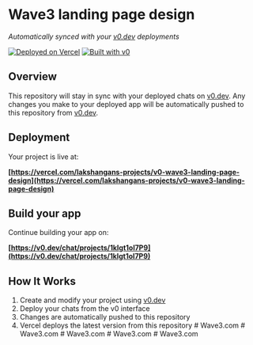 # Wave3 landing page design

*Automatically synced with your [v0.dev](https://v0.dev) deployments*

[![Deployed on Vercel](https://img.shields.io/badge/Deployed%20on-Vercel-black?style=for-the-badge&logo=vercel)](https://vercel.com/lakshangans-projects/v0-wave3-landing-page-design)
[![Built with v0](https://img.shields.io/badge/Built%20with-v0.dev-black?style=for-the-badge)](https://v0.dev/chat/projects/1kIgt1ol7P9)

## Overview

This repository will stay in sync with your deployed chats on [v0.dev](https://v0.dev).
Any changes you make to your deployed app will be automatically pushed to this repository from [v0.dev](https://v0.dev).

## Deployment

Your project is live at:

**[https://vercel.com/lakshangans-projects/v0-wave3-landing-page-design](https://vercel.com/lakshangans-projects/v0-wave3-landing-page-design)**

## Build your app

Continue building your app on:

**[https://v0.dev/chat/projects/1kIgt1ol7P9](https://v0.dev/chat/projects/1kIgt1ol7P9)**

## How It Works

1. Create and modify your project using [v0.dev](https://v0.dev)
2. Deploy your chats from the v0 interface
3. Changes are automatically pushed to this repository
4. Vercel deploys the latest version from this repository
#   W a v e 3 . c o m  
 #   W a v e 3 . c o m  
 #   W a v e 3 . c o m  
 #   W a v e 3 . c o m  
 #   W a v e 3 . c o m  
 